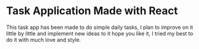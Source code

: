 # Task Application Made with React 

This task app has been made to do simple daily tasks, I plan to improve on it little by little and implement new ideas to it
hope you like it, I tried my best to do it with much love and style. 

